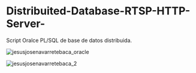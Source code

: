 # Distribuited-Database-RTSP-HTTP-Server-
Script Oralce PL/SQL de base de datos distribuida.

![jesusjosenavarretebaca_oracle](https://user-images.githubusercontent.com/21239660/83376064-3e0dd980-a38e-11ea-9a07-1e62e5f3610a.jpg)

![jesusjosenavarretebaca_2](https://user-images.githubusercontent.com/21239660/83376007-128aef00-a38e-11ea-9316-674f038db610.gif)
